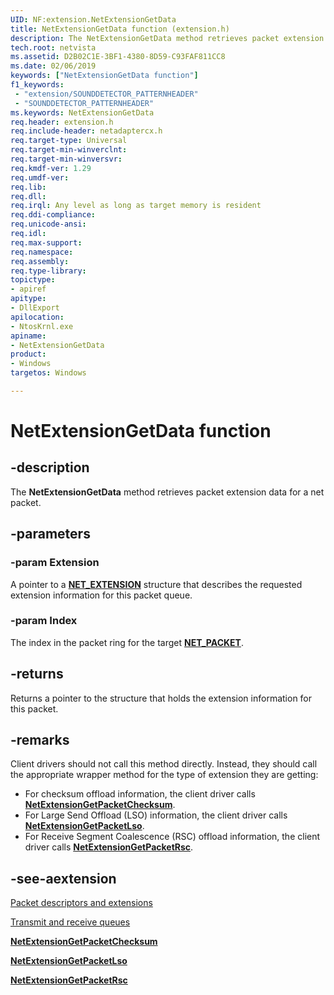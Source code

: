 ```yaml
---
UID: NF:extension.NetExtensionGetData
title: NetExtensionGetData function (extension.h)
description: The NetExtensionGetData method retrieves packet extension data for a net packet.
tech.root: netvista
ms.assetid: D2B02C1E-3BF1-4380-8D59-C93FAF811CC8
ms.date: 02/06/2019
keywords: ["NetExtensionGetData function"]
f1_keywords:
 - "extension/SOUNDDETECTOR_PATTERNHEADER"
 - "SOUNDDETECTOR_PATTERNHEADER"
ms.keywords: NetExtensionGetData
req.header: extension.h
req.include-header: netadaptercx.h
req.target-type: Universal
req.target-min-winverclnt:
req.target-min-winversvr:
req.kmdf-ver: 1.29
req.umdf-ver:
req.lib:
req.dll:
req.irql: Any level as long as target memory is resident
req.ddi-compliance:
req.unicode-ansi:
req.idl:
req.max-support:
req.namespace:
req.assembly:
req.type-library: 
topictype: 
- apiref
apitype: 
- DllExport
apilocation: 
- NtosKrnl.exe
apiname: 
- NetExtensionGetData
product:
- Windows
targetos: Windows

---
```


# NetExtensionGetData function


## -description


The **NetExtensionGetData** method retrieves packet extension data for a net packet.

## -parameters

### -param Extension

A pointer to a [**NET_EXTENSION**](../extension/ns-extension-_net_extension.md) structure that describes the requested extension information for this packet queue. 

### -param Index

The index in the packet ring for the target [**NET_PACKET**](../packet/ns-packet-_net_packet.md).

## -returns

Returns a pointer to the structure that holds the extension information for this packet.

## -remarks

Client drivers should not call this method directly. Instead, they should call the appropriate wrapper method for the type of extension they are getting:

- For checksum offload information, the client driver calls [**NetExtensionGetPacketChecksum**](../checksum/nf-checksum-netextensiongetpacketchecksum.md).
- For Large Send Offload (LSO) information, the client driver calls [**NetExtensionGetPacketLso**](../lso/nf-lso-netextensiongetpacketlso.md).
- For Receive Segment Coalescence (RSC) offload information, the client driver calls [**NetExtensionGetPacketRsc**](../rsc/nf-rsc-netextensiongetpacketrsc.md).


## -see-aextension

[Packet descriptors and extensions](https://docs.microsoft.com/windows-hardware/drivers/netcx/packet-descriptors-and-extensions)

[Transmit and receive queues](https://docs.microsoft.com/windows-hardware/drivers/netcx/transmit-and-receive-queues)

[**NetExtensionGetPacketChecksum**](../checksum/nf-checksum-netextensiongetpacketchecksum.md)

[**NetExtensionGetPacketLso**](../lso/nf-lso-netextensiongetpacketlso.md)

[**NetExtensionGetPacketRsc**](../rsc/nf-rsc-netextensiongetpacketrsc.md)
